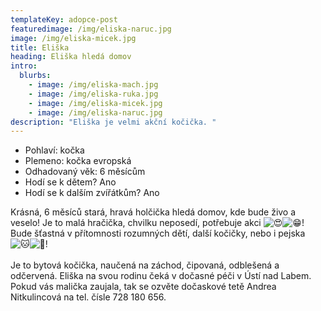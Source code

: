 ```yaml
---
templateKey: adopce-post
featuredimage: /img/eliska-naruc.jpg
image: /img/eliska-micek.jpg
title: Eliška
heading: Eliška hledá domov
intro:
  blurbs:
    - image: /img/eliska-mach.jpg
    - image: /img/eliska-ruka.jpg
    - image: /img/eliska-micek.jpg
    - image: /img/eliska-naruc.jpg
description: "Eliška je velmi akční kočička. "
---
```

* Pohlaví: kočka
* Plemeno: kočka evropská 
* Odhadovaný věk: 6 měsícům
* Hodí se k dětem? Ano
* Hodí se k dalším zvířátkům? Ano

Krásná, 6 měsíců stará, hravá holčička hledá domov, kde bude živo a veselo! Je to malá hračička, chvilku neposedí, potřebuje akci ![😍](https://static.xx.fbcdn.net/images/emoji.php/v9/t2/1/16/1f60d.png)![😁](https://static.xx.fbcdn.net/images/emoji.php/v9/t4f/1/16/1f601.png)! Bude šťastná v přítomnosti rozumných dětí, další kočičky, nebo i pejska ![🐱](https://static.xx.fbcdn.net/images/emoji.php/v9/taa/1/16/1f431.png)![🐶](https://static.xx.fbcdn.net/images/emoji.php/v9/t2f/1/16/1f436.png)!\
\
Je to bytová kočička, naučená na záchod, čipovaná, odblešená a odčervená. Eliška na svou rodinu čeká v dočasné péči v Ústí nad Labem. Pokud vás malička zaujala, tak se ozvěte dočaskové tetě Andrea Nitkulincová na tel. čísle 728 180 656.